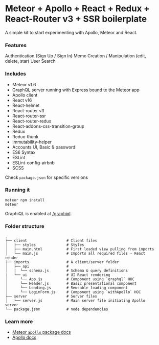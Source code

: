 # Meteor + Apollo + React + Redux + React-Router v3 + SSR boilerplate

A simple kit to start experimenting with Apollo, Meteor and React.

### Features
Authentication (Sign Up / Sign In)
Memo Creation / Manipulation (edit, delete, star)
User Search

### Includes
- Meteor v1.6
- GraphQL server running with Express bound to the Meteor app
- Apollo client
- React v16
- React-helmet
- React-router v3
- React-router-ssr
- React-router-redux
- React-addons-css-transition-group
- Redux
- Redux-thunk
- Immutability-helper
- Accounts UI, Basic & password
- ES6 Syntax
- ESLint
- ESLint-config-airbnb
- SCSS

Check `package.json` for specific versions

### Running it

```
meteor npm install
meteor
```

GraphiQL is enabled at [/graphiql](http://localhost:3000/graphiql).

### Folder structure
    .
    ├── client                  # Client files
    │   ├── styles              # Styles
    │   ├── main.html           # First loaded view pulling from imports
    │   └── main.js             # Imports all required files - React render
    ├── imports                 # A client/server folder
    │   ├── api                 #
    │   |  └── schema.js        # Schema & query definitions
    |   └── ui                  # UI React rendering
    │      └── App.js           # Component using `graphql` HOC
    │      └── Header.js        # Basic presentational component
    │      └── Loading.js       # Reusable loading component
    │      └── LoginForm.js     # Component using `withApollo` HOC
    ├── server                  # Server files
    │   └── server.js           # Main server file initiating Apollo server
    └── package.json            # node dependencies


### Learn more

- [Meteor `apollo` package docs](http://dev.apollodata.com/core/meteor.html)
- [Apollo docs](http://dev.apollodata.com/)